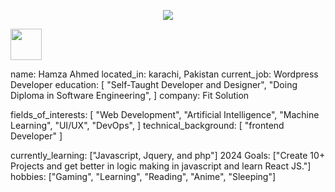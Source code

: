 <p align="center">
  <img src="[https://capsule-render.vercel.app/api?text=Hey Everyone!🕹️&animation=fadeIn&type=waving&color=gradient&height=100](https://capsule-render.vercel.app/api?type=waving&height=300&color=gradient&text=Hey!%20guys&textBg=false&descAlign=47)"/>
</p>

<a href="https://www.instagram.com/thepiyushmalhotra/">
  <img height="50" src="https://user-images.githubusercontent.com/46517096/166974368-9798f39f-1f46-499c-b14e-81f0a3f83a06.png"/>
</a>






name: Hamza Ahmed
located_in: karachi, Pakistan
current_job: Wordpress Developer
education:
  [
    "Self-Taught Developer and Designer",
    "Doing Diploma in Software Engineering",
  ]
company: Fit Solution

fields_of_interests:
  [
    "Web Development",
    "Artificial Intelligence",
    "Machine Learning",
    "UI/UX",
    "DevOps",
  ]
technical_background:
  [
    "frontend Developer"
  ]
  
currently_learning: ["Javascript, Jquery, and php"]
2024 Goals: ["Create 10+ Projects and get better in logic making in javascript and learn React JS."]
hobbies: ["Gaming", "Learning", "Reading", "Anime", "Sleeping"]
